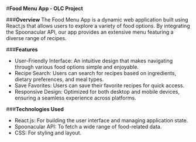 #**Food Menu App - OLC Project**

###**Overview**
The Food Menu App is a dynamic web application built using React.js that allows users to explore a variety of food options. By integrating the Spoonacular API, our app provides an extensive menu featuring a diverse range of recipes.

###**Features**
- User-Friendly Interface: An intuitive design that makes navigating through various food options simple and enjoyable.
- Recipe Search: Users can search for recipes based on ingredients, dietary preferences, and meal types.
- Save Favorites: Users can save their favorite recipes for quick access.
- Responsive Design: Optimized for both desktop and mobile devices, ensuring a seamless experience across platforms.

###**Technologies Used**
- React.js: For building the user interface and managing application state.
- Spoonacular API: To fetch a wide range of food-related data.
- CSS: For styling and layout.
